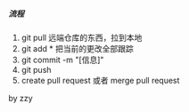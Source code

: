 ##### 流程

1. git pull 远端仓库的东西，拉到本地
2. git add * 把当前的更改全部跟踪
3. git commit -m "[信息]"
4. git push
5. create pull request  或者 merge pull request

by zzy
